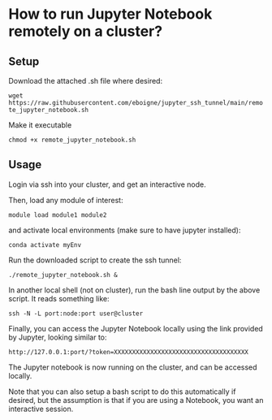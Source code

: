 # How to run Jupyter Notebook remotely on a cluster?

## Setup

Download the attached .sh file where desired:

`wget https://raw.githubusercontent.com/eboigne/jupyter_ssh_tunnel/main/remote_jupyter_notebook.sh`

Make it executable

`chmod +x remote_jupyter_notebook.sh`

## Usage

Login via ssh into your cluster, and get an interactive node.

Then, load any module of interest:

`module load module1 module2`

and activate local environments (make sure to have jupyter installed):

`conda activate myEnv`

Run the downloaded script to create the ssh tunnel:

`./remote_jupyter_notebook.sh &`

In another local shell (not on cluster), run the bash line output by the above script. It reads something like:

`ssh -N -L port:node:port user@cluster`

Finally, you can access the Jupyter Notebook locally using the link provided by Jupyter, looking similar to:

`http://127.0.0.1:port/?token=XXXXXXXXXXXXXXXXXXXXXXXXXXXXXXXXXXXXX`

The Jupyter notebook is now running on the cluster, and can be accessed locally. 

Note that you can also setup a bash script to do this automatically if desired, but the assumption is that if you are using a Notebook, you want an interactive session.
